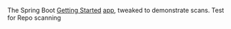 The Spring Boot [Getting Started](https://spring.io/guides/gs/spring-boot/) [app](https://github.com/spring-guides/gs-spring-boot), tweaked to demonstrate scans.
Test for Repo scanning
